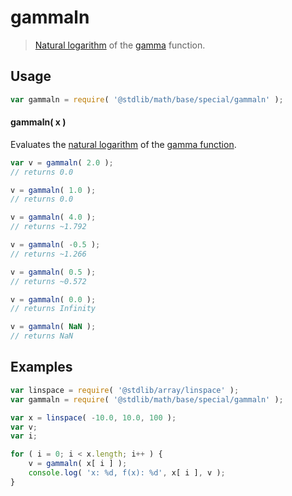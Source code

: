 <!--

@license Apache-2.0

Copyright (c) 2018 The Stdlib Authors.

Licensed under the Apache License, Version 2.0 (the "License");
you may not use this file except in compliance with the License.
You may obtain a copy of the License at

   http://www.apache.org/licenses/LICENSE-2.0

Unless required by applicable law or agreed to in writing, software
distributed under the License is distributed on an "AS IS" BASIS,
WITHOUT WARRANTIES OR CONDITIONS OF ANY KIND, either express or implied.
See the License for the specific language governing permissions and
limitations under the License.

-->

# gammaln

> [Natural logarithm][@stdlib/math/base/special/ln] of the [gamma][@stdlib/math/base/special/gamma] function.

<section class="usage">

## Usage

```javascript
var gammaln = require( '@stdlib/math/base/special/gammaln' );
```

#### gammaln( x )

Evaluates the [natural logarithm][@stdlib/math/base/special/ln] of the [gamma function][@stdlib/math/base/special/gamma].

```javascript
var v = gammaln( 2.0 );
// returns 0.0

v = gammaln( 1.0 );
// returns 0.0

v = gammaln( 4.0 );
// returns ~1.792

v = gammaln( -0.5 );
// returns ~1.266

v = gammaln( 0.5 );
// returns ~0.572

v = gammaln( 0.0 );
// returns Infinity

v = gammaln( NaN );
// returns NaN
```

</section>

<!-- /.usage -->

<section class="examples">

## Examples

<!-- eslint no-undef: "error" -->

```javascript
var linspace = require( '@stdlib/array/linspace' );
var gammaln = require( '@stdlib/math/base/special/gammaln' );

var x = linspace( -10.0, 10.0, 100 );
var v;
var i;

for ( i = 0; i < x.length; i++ ) {
    v = gammaln( x[ i ] );
    console.log( 'x: %d, f(x): %d', x[ i ], v );
}
```

</section>

<!-- /.examples -->

<section class="links">

[@stdlib/math/base/special/gamma]: https://www.npmjs.com/package/@stdlib/math/tree/main/base/special/gamma

[@stdlib/math/base/special/ln]: https://www.npmjs.com/package/@stdlib/math/tree/main/base/special/ln

</section>

<!-- /.links -->
